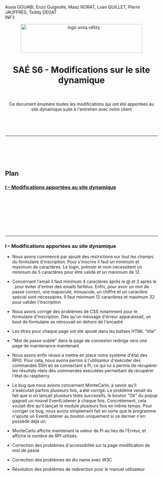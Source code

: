 Assia GOUABI, Enzo Guignolle, Maaz NORAT, Loan QUILLET, Pierre JAUFFRES, Teddy DEGAT<br>
INF3
<div align="center">

<img height="95" width="400" src="img/IUT_Velizy_Villacoublay_logo_2020_ecran.png" title="logo uvsq vélizy"/>

# SAÉ S6 - Modifications sur le site dynamique

<br><br>
Ce document énumère toutes les modifications qui ont été apportées au site dynamique suite à l'entretien avec notre client
</div>


<br><br><br>

---

<br><br><br><br>

## Plan

### [I – Modifications apportées au site dynamique](#p1)


<br><br><br><br><br><br><br>

---
### <a name="p1"></a>I – Modifications apportées au site dynamique

- Nous avons commencé par ajouté des restrictions sur tout les champs du formulaire d'inscription. 
Pour s'inscrire il faut un minimum et maximum de caractères. Le login, prénom et nom nécessitent un minimum de 5 caractères pour être valide et un manimum de 12.  

- Concernant l'email il faut minimum 4 caractères après le @ et 2 après le . pour éviter d'entrer des emails farfelus. 
Enfin, pour avoir un mot de passe correct, une majuscule, minuscule, un chiffre et un caractère spécial sont nécessaires. 
Il faut minimum 12 caractères et maximum 32 pour valider l'inscription

- Nous avons corrigé des problèmes de CSS notamment pour le formulaire d'inscription. Dès qu'un message d'erreur apparaissait, un bout de formulaire se retrouvait en dehors de l'encadré

- Les titres pour chaque page ont été ajouté dans les balises HTML "title"

- "Mot de passe oublié" dans la page de connexion redirige vers une page de maintenance maintenant

- Nous avons enfin réussi à mettre en place notre système d'état des RPI0. Pour cela, nous avons permis à l'utilisateur d'exécuter des commandes SSH en se connectant à Pi, ce qui lui a permis de récupérer les résultats réels des commandes executées permettant de récupérer l'état du raspberry.

- Le bug que nous avions concernant MonteCarlo, à savoir qu'il s'exécutait parfois plusieurs fois, a été corrigé. Le problème venait du fait que si on lançait plusieurs tests successifs, le bouton "Ok" du popup gagnait un nouvel EventListener à chaque fois. Concrètement, cela voulait dire qu'il lançait le module plusieurs fois en même temps.
Pour corriger ce bug, nous avons simplement fait en sorte que le programme n'ajoute un EventListener au bouton uniquement si ce dernier n'en possède déjà un.

- MonteCarlo affiche maintenant la valeur de Pi au lieu de l'Erreur, et affiche le nombre de RPI utilisés.

- Correction des problèmes d'accessibilité sur la page modification de mot de passe 
- Correction des problèmes de div name avec W3C 

- Résolution des problèmes de redirection pour le manuel utilisateur 
